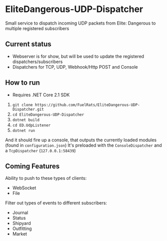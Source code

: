 # EliteDangerous-UDP-Dispatcher
Small service to dispatch incoming UDP packets from Elite: Dangerous to multiple registered subscribers

## Current status
- Webserver is for show, but will be used to update the registered dispatchers/subscribers
- Dispatchers for TCP, UDP, Webhook/Http POST and Console

## How to run

- Requires .NET Core 2.1 SDK

1. `git clone https://github.com/FuelRats/EliteDangerous-UDP-Dispatcher.git`
2. `cd EliteDangerous-UDP-Dispatcher`
3. `dotnet build`
4. `cd ED.UdpListener`
5. `dotnet run`

And it should fire up a console, that outputs the currently loaded modules (found in `configuration.json`)
It's preloaded with the `ConsoleDispatcher` and a `TcpDispatcher` (`127.0.0.1:58439`)

## Coming Features

Ability to push to these types of clients:
- WebSocket
- File

Filter out types of events to different subscribers:
- Journal
- Status
- Shipyard
- Outfitting
- Market
